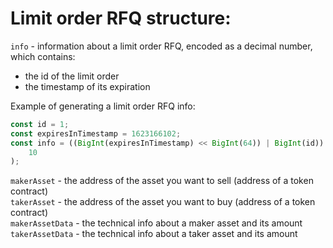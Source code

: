 # Limit order RFQ structure:

`info` - information about a limit order RFQ, encoded as a decimal number, which contains:

-   the id of the limit order
-   the timestamp of its expiration

Example of generating a limit order RFQ info:

```javascript
const id = 1;
const expiresInTimestamp = 1623166102;
const info = ((BigInt(expiresInTimestamp) << BigInt(64)) | BigInt(id)).toString(
    10
);
```

`makerAsset` - the address of the asset you want to sell (address of a token contract)  
`takerAsset` - the address of the asset you want to buy (address of a token contract)  
`makerAssetData` - the technical info about a maker asset and its amount  
`takerAssetData` - the technical info about a taker asset and its amount
